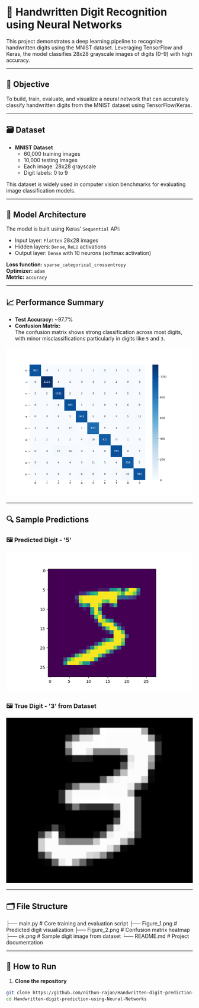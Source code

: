 # 🧠 Handwritten Digit Recognition using Neural Networks

This project demonstrates a deep learning pipeline to recognize handwritten digits using the MNIST dataset. Leveraging TensorFlow and Keras, the model classifies 28x28 grayscale images of digits (0–9) with high accuracy.

---

## 📌 Objective

To build, train, evaluate, and visualize a neural network that can accurately classify handwritten digits from the MNIST dataset using TensorFlow/Keras.

---

## 🗃️ Dataset

- **MNIST Dataset**  
  - 60,000 training images  
  - 10,000 testing images  
  - Each image: 28x28 grayscale  
  - Digit labels: 0 to 9  

This dataset is widely used in computer vision benchmarks for evaluating image classification models.

---

## 🧠 Model Architecture

The model is built using Keras’ `Sequential` API:

- Input layer: `Flatten` 28x28 images  
- Hidden layers: `Dense`, `ReLU` activations  
- Output layer: `Dense` with 10 neurons (softmax activation)  

**Loss function:** `sparse_categorical_crossentropy`  
**Optimizer:** `adam`  
**Metric:** `accuracy`

---

## 📈 Performance Summary

- **Test Accuracy:** ~97.7%
- **Confusion Matrix:**  
  The confusion matrix shows strong classification across most digits, with minor misclassifications particularly in digits like `5` and `3`.

![Confusion Matrix](https://raw.githubusercontent.com/nithun-rajan/Handwritten-digit-prediction-using-Neural-Networks/main/Figure_2.png)

---

## 🔍 Sample Predictions

### 🖼️ Predicted Digit - '5'
![Digit 5 Prediction](https://raw.githubusercontent.com/nithun-rajan/Handwritten-digit-prediction-using-Neural-Networks/main/Figure_1.png)

### 🖼️ True Digit - '3' from Dataset
![Digit 3 Image](https://raw.githubusercontent.com/nithun-rajan/Handwritten-digit-prediction-using-Neural-Networks/main/ok.png)

---

## 🗂 File Structure
├── main.py # Core training and evaluation script
├── Figure_1.png # Predicted digit visualization
├── Figure_2.png # Confusion matrix heatmap
├── ok.png # Sample digit image from dataset
└── README.md # Project documentation


---

## 🚀 How to Run

1. **Clone the repository**  
```bash
git clone https://github.com/nithun-rajan/Handwritten-digit-prediction-using-Neural-Networks.git
cd Handwritten-digit-prediction-using-Neural-Networks
